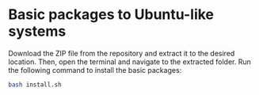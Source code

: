# Basic packages to Ubuntu-like systems

Download the ZIP file from the repository and extract it to the desired location. Then, open the terminal and navigate to the extracted folder. Run the following command to install the basic packages:

```bash
bash install.sh
```
